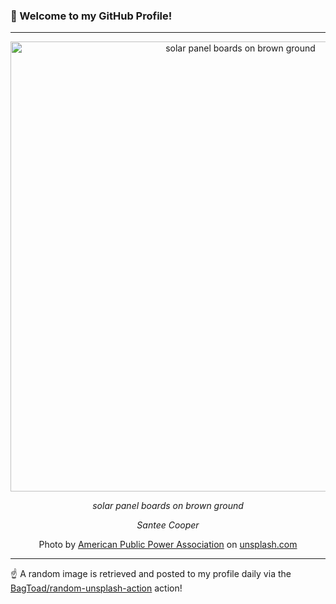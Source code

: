 ### 👋 Welcome to my GitHub Profile!

----

<div align="center">
  <img width="720" src="https://images.unsplash.com/photo-1509389928833-fe62aef36deb?crop=entropy&cs=tinysrgb&fit=max&fm=jpg&ixid=M3w1NTI0OTR8MHwxfHJhbmRvbXx8fHx8fHx8fDE3MzQxNTY3MzN8&ixlib=rb-4.0.3&q=80&w=1080" alt="solar panel boards on brown ground">
  
  <em>solar panel boards on brown ground</em>
  
  <em>Santee Cooper</em>
  
  Photo by [American Public Power Association](http://publicpower.org) on [unsplash.com](https://unsplash.com/)
</div>

----

☝️ A random image is retrieved and posted to my profile daily via the [BagToad/random-unsplash-action](https://github.com/BagToad/random-unsplash-action) action!
